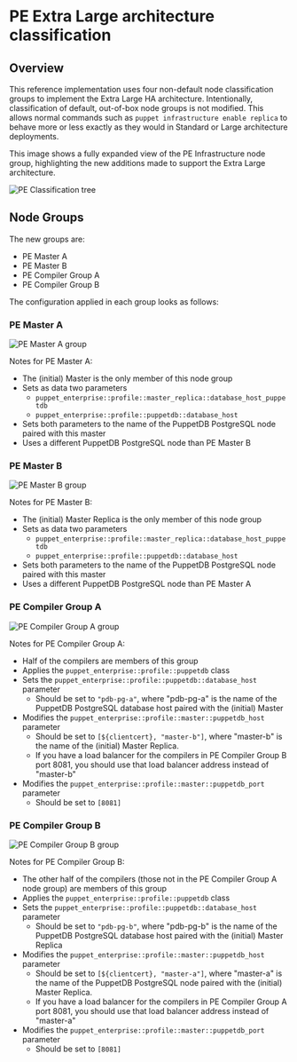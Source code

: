 # PE Extra Large architecture classification #

## Overview

This reference implementation uses four non-default node classification groups to implement the Extra Large HA architecture. Intentionally, classification of default, out-of-box node groups is not modified. This allows normal commands such as `puppet infrastructure enable replica` to behave more or less exactly as they would in Standard or Large architecture deployments.

This image shows a fully expanded view of the PE Infrastructure node group, highlighting the new additions made to support the Extra Large architecture.

![PE Classification tree](images/pe-xl-classification.png)

## Node Groups

The new groups are:

* PE Master A
* PE Master B
* PE Compiler Group A
* PE Compiler Group B

The configuration applied in each group looks as follows:

### PE Master A

![PE Master A group](images/pe-master-a.png)

Notes for PE Master A:

* The (initial) Master is the only member of this node group
* Sets as data two parameters
    * `puppet_enterprise::profile::master_replica::database_host_puppetdb`
    * `puppet_enterprise::profile::puppetdb::database_host`
* Sets both parameters to the name of the PuppetDB PostgreSQL node paired with this master
* Uses a different PuppetDB PostgreSQL node than PE Master B

### PE Master B
![PE Master B group](images/pe-master-b.png)

Notes for PE Master B:

* The (initial) Master Replica is the only member of this node group
* Sets as data two parameters
    * `puppet_enterprise::profile::master_replica::database_host_puppetdb`
    * `puppet_enterprise::profile::puppetdb::database_host`
* Sets both parameters to the name of the PuppetDB PostgreSQL node paired with this master
* Uses a different PuppetDB PostgreSQL node than PE Master A

### PE Compiler Group A
![PE Compiler Group A group](images/pe-compiler-group-a.png)

Notes for PE Compiler Group A:

* Half of the compilers are members of this group
* Applies the `puppet_enterprise::profile::puppetdb` class
* Sets the `puppet_enterprise::profile::puppetdb::database_host` parameter
    * Should be set to `"pdb-pg-a"`, where "pdb-pg-a" is the name of the PuppetDB PostgreSQL database host paired with the (initial) Master
* Modifies the `puppet_enterprise::profile::master::puppetdb_host` parameter
    * Should be set to `[${clientcert}, "master-b"]`, where "master-b" is the name of the (initial) Master Replica.
    * If you have a load balancer for the compilers in PE Compiler Group B port 8081, you should use that load balancer address instead of "master-b"
* Modifies the `puppet_enterprise::profile::master::puppetdb_port` parameter
    * Should be set to `[8081]`

### PE Compiler Group B
![PE Compiler Group B group](images/pe-compiler-group-b.png)

Notes for PE Compiler Group B:

* The other half of the compilers (those not in the PE Compiler Group A node group) are members of this group
* Applies the `puppet_enterprise::profile::puppetdb` class
* Sets the `puppet_enterprise::profile::puppetdb::database_host` parameter
    * Should be set to `"pdb-pg-b"`, where "pdb-pg-b" is the name of the PuppetDB PostgreSQL database host paired with the (initial) Master Replica
* Modifies the `puppet_enterprise::profile::master::puppetdb_host` parameter
    * Should be set to `[${clientcert}, "master-a"]`, where "master-a" is the name of the PuppetDB PostgreSQL node paired with the (initial) Master Replica.
    * If you have a load balancer for the compilers in PE Compiler Group A port 8081, you should use that load balancer address instead of "master-a"
* Modifies the `puppet_enterprise::profile::master::puppetdb_port` parameter
    * Should be set to `[8081]`
